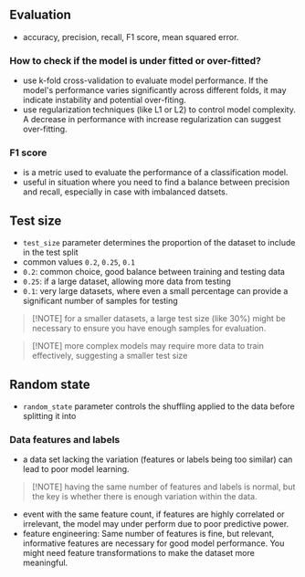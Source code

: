 ## Evaluation
- accuracy, precision, recall, F1 score, mean squared error.

### How to check if the model is under fitted or over-fitted?
- use k-fold cross-validation to evaluate model performance. If the model's performance varies significantly across different folds, it may indicate instability and potential over-fiting.
- use regularization techniques (like L1 or L2) to control model complexity. A decrease in performance with increase regularization can suggest over-fitting.
### F1 score
- is a metric used to evaluate the performance of a classification model.
- useful in situation where you need to find a balance between precision and recall, especially in case with imbalanced datsets.
## Test size
- `test_size` parameter determines the proportion of the dataset to include in the test split 
- common values `0.2`, `0.25`, `0.1`
- `0.2`: common choice, good balance between training and testing data
- `0.25`: if a large dataset, allowing more data from testing
- `0.1`: very large datasets, where even a small percentage can provide a significant number of samples for testing
> [!NOTE] for a smaller datasets, a large test size (like 30%) might be necessary to ensure you have enough samples for evaluation.

> [!NOTE] more complex models may require more data to train effectively, suggesting a smaller test size
## Random state
- `random_state` parameter controls the shuffling applied to the data before splitting it into
### Data features and labels
- a data set lacking the variation (features or labels being too similar) can lead to poor model learning.

> [!NOTE] having the same number of features and labels is normal, but the key is whether there is enough variation within the data.

- event with the same feature count, if features are highly correlated or irrelevant, the model may under perform due to poor predictive power.
- feature engineering: Same number of features is fine, but relevant, informative features are necessary for good model performance. You might need feature transformations to make the dataset more meaningful.